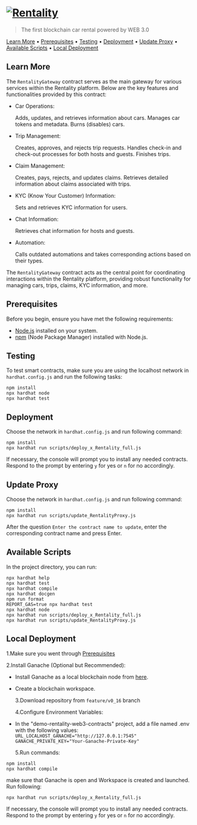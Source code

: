 # [![Rentality][rentality-image]][rentality-url]

> The first blockchain car rental
> powered by WEB 3.0

[Learn More](#Learn-More) • [Prerequisites](#prerequisites) • [Testing](#testing) • [Deployment](#deployment) • [Update Proxy](#Update-Proxy) • [Available Scripts](#available-scripts) • [Local Deployment](#Local-Deployment)

## Learn More

The `RentalityGateway` contract serves as the main gateway for various services within the Rentality platform. Below are the key features and functionalities provided by this contract:

- Car Operations:

  Adds, updates, and retrieves information about cars.
  Manages car tokens and metadata.
  Burns (disables) cars.

- Trip Management:

  Creates, approves, and rejects trip requests.
  Handles check-in and check-out processes for both hosts and guests.
  Finishes trips.

- Claim Management:

  Creates, pays, rejects, and updates claims.
  Retrieves detailed information about claims associated with trips.

- KYC (Know Your Customer) Information:

  Sets and retrieves KYC information for users.

- Chat Information:

  Retrieves chat information for hosts and guests.

- Automation:

  Calls outdated automations and takes corresponding actions based on their types.

The `RentalityGateway` contract acts as the central point for coordinating interactions within the Rentality platform, providing robust functionality for managing cars, trips, claims, KYC information, and more.

## Prerequisites

Before you begin, ensure you have met the following requirements:

- [Node.js](https://nodejs.org/) installed on your system.
- [npm](https://www.npmjs.com/) (Node Package Manager) installed with Node.js.

## Testing

To test smart contracts, make sure you are using the localhost network in `hardhat.config.js` and run the following
tasks:

```shell
npm install
npx hardhat node
npx hardhat test
```

## Deployment

Choose the network in `hardhat.config.js` and run following command:

```shell
npm install
npx hardhat run scripts/deploy_x_Rentality_full.js
```

If necessary, the console will prompt you to install any needed contracts. Respond to the prompt by entering `y` for yes
or `n` for no accordingly.

## Update Proxy

Choose the network in `hardhat.config.js` and run following command:

```shell
npm install
npx hardhat run scripts/update_RentalityProxy.js
```

After the question `Enter the contract name to update`, enter the corresponding contract name and press Enter.

## Available Scripts

In the project directory, you can run:

```shell
npx hardhat help
npx hardhat test
npx hardhat compile
npx hardhat docgen
npm run format
REPORT_GAS=true npx hardhat test
npx hardhat node
npx hardhat run scripts/deploy_x_Rentality_full.js
npx hardhat run scripts/update_RentalityProxy.js
```

## Local Deployment

1.Make sure you went through [Prerequisites](#prerequisites)

2.Install Ganache (Optional but Recommended):

- Install Ganache as a local blockchain node from [here][ganache-url].

- Create a blockchain workspace.

  3.Download repository from `feature/v0_16` branch

  4.Configure Environment Variables:

- In the "demo-rentality-web3-contracts" project, add a file named .env with the following values:
  `URL_LOCALHOST_GANACHE="http://127.0.0.1:7545"`
  `GANACHE_PRIVATE_KEY="Your-Ganache-Private-Key"`

  5.Run commands:

```shell
npm install
npx hardhat compile
```

make sure that Ganache is open and Workspace is created and launched.
Run following:

```shell
npx hardhat run scripts/deploy_x_Rentality_full.js
```

If necessary, the console will prompt you to install any needed contracts. Respond to the prompt by entering `y` for yes
or `n` for no accordingly.

<!-- Markdown link & img dfn's -->

[rentality-image]: https://demotest.rentality.xyz/_next/image?url=%2F_next%2Fstatic%2Fmedia%2Flogo.f94184b7.png&w=640&q=75
[rentality-url]: https://demotest.rentality.xyz/
[ganache-url]: https://archive.trufflesuite.com/ganache/
